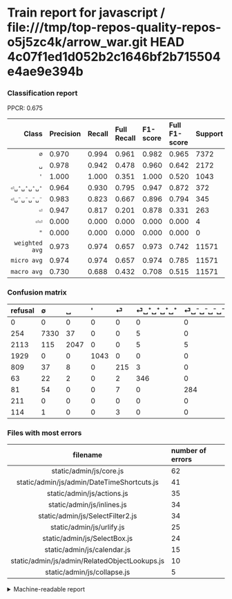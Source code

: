 # Train report for javascript / file:///tmp/top-repos-quality-repos-o5j5zc4k/arrow_war.git HEAD 4c07f1ed1d052b2c1646bf2b715504e4ae9e394b

### Classification report

PPCR: 0.675

| Class | Precision | Recall | Full Recall | F1-score | Full F1-score | Support | Full Support | PPCR |
|------:|:----------|:-------|:------------|:---------|:---------|:--------|:-------------|:-----|
| `∅` | 0.970| 0.994| 0.961| 0.982| 0.965| 7372| 7626| 0.967 |
| `␣` | 0.978| 0.942| 0.478| 0.960| 0.642| 2172| 4285| 0.507 |
| `'` | 1.000| 1.000| 0.351| 1.000| 0.520| 1043| 2972| 0.351 |
| `⏎␣⁺␣⁺␣⁺␣⁺` | 0.964| 0.930| 0.795| 0.947| 0.872| 372| 435| 0.855 |
| `⏎␣⁻␣⁻␣⁻␣⁻` | 0.983| 0.823| 0.667| 0.896| 0.794| 345| 426| 0.810 |
| `⏎` | 0.947| 0.817| 0.201| 0.878| 0.331| 263| 1072| 0.245 |
| `⏎⏎` | 0.000| 0.000| 0.000| 0.000| 0.000| 4| 118| 0.034 |
| `"` | 0.000| 0.000| 0.000| 0.000| 0.000| 0| 211| 0.000 |
| `weighted avg` | 0.973| 0.974| 0.657| 0.973| 0.742| 11571| 17145| 0.675 |
| `micro avg` | 0.974| 0.974| 0.657| 0.974| 0.785| 11571| 17145| 0.675 |
| `macro avg` | 0.730| 0.688| 0.432| 0.708| 0.515| 11571| 17145| 0.675 |

### Confusion matrix

|refusal|  ∅| ␣| '| ⏎| ⏎␣⁺␣⁺␣⁺␣⁺| ⏎␣⁻␣⁻␣⁻␣⁻| "| ⏎⏎| 
|:---|:---|:---|:---|:---|:---|:---|:---|:---|
|0 |0 |0 |0 |0 |0 |0 |0 |0 |
|254 |7330 |37 |0 |0 |5 |0 |0 |0 |
|2113 |115 |2047 |0 |0 |5 |5 |0 |0 |
|1929 |0 |0 |1043 |0 |0 |0 |0 |0 |
|809 |37 |8 |0 |215 |3 |0 |0 |0 |
|63 |22 |2 |0 |2 |346 |0 |0 |0 |
|81 |54 |0 |0 |7 |0 |284 |0 |0 |
|211 |0 |0 |0 |0 |0 |0 |0 |0 |
|114 |1 |0 |0 |3 |0 |0 |0 |0 |

### Files with most errors

| filename | number of errors|
|:----:|:-----|
| static/admin/js/core.js | 62 |
| static/admin/js/admin/DateTimeShortcuts.js | 41 |
| static/admin/js/actions.js | 35 |
| static/admin/js/inlines.js | 34 |
| static/admin/js/SelectFilter2.js | 34 |
| static/admin/js/urlify.js | 25 |
| static/admin/js/SelectBox.js | 24 |
| static/admin/js/calendar.js | 15 |
| static/admin/js/admin/RelatedObjectLookups.js | 10 |
| static/admin/js/collapse.js | 5 |

<details>
    <summary>Machine-readable report</summary>
```json
{
  "cl_report": {"\"": {"f1-score": 0.0, "precision": 0.0, "recall": 0.0, "support": 0}, "\u0027": {"f1-score": 1.0, "precision": 1.0, "recall": 1.0, "support": 1043}, "macro avg": {"f1-score": 0.7077036929556718, "precision": 0.7301104666122358, "recall": 0.688442318704441, "support": 11571}, "micro avg": {"f1-score": 0.973554576095411, "precision": 0.973554576095411, "recall": 0.973554576095411, "support": 11571}, "weighted avg": {"f1-score": 0.972920137686159, "precision": 0.9732582972168987, "recall": 0.973554576095411, "support": 11571}, "\u2205": {"f1-score": 0.9818498426093363, "precision": 0.9697049874322, "recall": 0.9943027672273467, "support": 7372}, "\u23ce": {"f1-score": 0.8775510204081634, "precision": 0.947136563876652, "recall": 0.8174904942965779, "support": 263}, "\u23ce\u23ce": {"f1-score": 0.0, "precision": 0.0, "recall": 0.0, "support": 4}, "\u23ce\u2423\u207a\u2423\u207a\u2423\u207a\u2423\u207a": {"f1-score": 0.9466484268125854, "precision": 0.9637883008356546, "recall": 0.9301075268817204, "support": 372}, "\u23ce\u2423\u207b\u2423\u207b\u2423\u207b\u2423\u207b": {"f1-score": 0.8958990536277602, "precision": 0.9826989619377162, "recall": 0.8231884057971014, "support": 345}, "\u2423": {"f1-score": 0.9596812001875293, "precision": 0.9775549188156638, "recall": 0.9424493554327809, "support": 2172}},
  "cl_report_full": {"\"": {"f1-score": 0.0, "precision": 0.0, "recall": 0.0, "support": 211}, "\u0027": {"f1-score": 0.5195516811955169, "precision": 1.0, "recall": 0.3509421265141319, "support": 2972}, "macro avg": {"f1-score": 0.5154671820279868, "precision": 0.7301104666122358, "recall": 0.43155864549854994, "support": 17145}, "micro avg": {"f1-score": 0.78458002507313, "precision": 0.973554576095411, "recall": 0.6570428696412949, "support": 17145}, "weighted avg": {"f1-score": 0.7424279257986555, "precision": 0.9570720983614945, "recall": 0.6570428696412949, "support": 17145}, "\u2205": {"f1-score": 0.9654264076391176, "precision": 0.9697049874322, "recall": 0.961185418305796, "support": 7626}, "\u23ce": {"f1-score": 0.33102386451116245, "precision": 0.947136563876652, "recall": 0.20055970149253732, "support": 1072}, "\u23ce\u23ce": {"f1-score": 0.0, "precision": 0.0, "recall": 0.0, "support": 118}, "\u23ce\u2423\u207a\u2423\u207a\u2423\u207a\u2423\u207a": {"f1-score": 0.8715365239294709, "precision": 0.9637883008356546, "recall": 0.7954022988505747, "support": 435}, "\u23ce\u2423\u207b\u2423\u207b\u2423\u207b\u2423\u207b": {"f1-score": 0.7944055944055944, "precision": 0.9826989619377162, "recall": 0.6666666666666666, "support": 426}, "\u2423": {"f1-score": 0.6417933845430318, "precision": 0.9775549188156638, "recall": 0.47771295215869314, "support": 4285}},
  "ppcr": 0.6748906386701662
}
```
</details>
